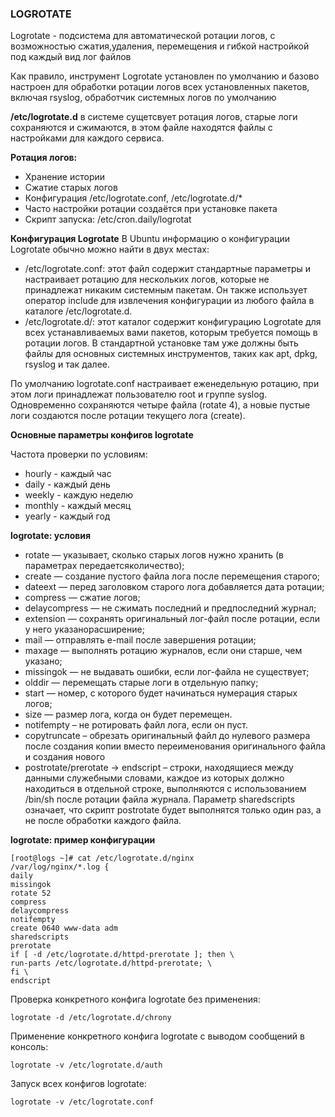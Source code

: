 ### LOGROTATE
Logrotate - подсистема для автоматической ротации логов, с возможностью сжатия,удаления, перемещения и гибкой настройкой под каждый вид лог файлов     


Как правило, инструмент Logrotate установлен по умолчанию и базово настроен для обработки ротации логов всех установленных пакетов, включая rsyslog, обработчик системных логов по умолчанию     


__/etc/logrotate.d__  в системе сущетсвует ротация логов, старые логи сохраняются и сжимаются, в этом файле находятся файлы с настройками для каждого сервиса.   

__Ротация логов:__
- Хранение истории
- Сжатие старых логов
- Конфигурация /etc/logrotate.conf, /etc/logrotate.d/*
- Часто настройки ротации создаётся при установке пакета
- Скрипт запуска: /etc/cron.daily/logrotat




__Конфигурация Logrotate__
В Ubuntu информацию о конфигурации Logrotate обычно можно найти в двух местах:
- /etc/logrotate.conf: этот файл содержит стандартные параметры и настраивает ротацию для нескольких логов, которые не принадлежат никаким системным пакетам. Он также использует оператор include для извлечения конфигурации из любого файла в каталоге /etc/logrotate.d.
- /etc/logrotate.d/: этот каталог содержит конфигурацию Logrotate для всех устанавливаемых вами пакетов, которым требуется помощь в ротации логов. В стандартной установке там уже должны быть файлы для основных системных
инструментов, таких как apt, dpkg, rsyslog и так далее.


По умолчанию logrotate.conf настраивает еженедельную ротацию, при этом логи принадлежат пользователю root и группе syslog. Одновременно сохраняются четыре файла (rotate 4), а новые пустые логи создаются после ротации текущего лога (create).     

__Основные параметры конфигов logrotate__     

Частота проверки по условиям:
- hourly - каждый час
- daily - каждый день
- weekly - каждую неделю
- monthly - каждый месяц
- yearly - каждый год

__logrotate: условия__    
- rotate — указывает, сколько старых логов нужно хранить (в параметрах передаетсяколичество);
- create — создание пустого файла лога после перемещения старого;
- dateext — перед заголовком старого лога добавляется дата ротации;
- compress — сжатие логов;
- delaycompress — не сжимать последний и предпоследний журнал;
- extension — сохранять оригинальный лог-файл после ротации, если у него указанорасширение;
- mail — отправлять e-mail после завершения ротации;
- maxage — выполнять ротацию журналов, если они старше, чем указано;
- missingok — не выдавать ошибки, если лог-файла не существует;
- olddir — перемещать старые логи в отдельную папку;
- start — номер, с которого будет начинаться нумерация старых логов;
- size — размер лога, когда он будет перемещен.
- notifempty – не ротировать файл лога, если он пуст.
- copytruncate – обрезать оригинальный файл до нулевого размера после создания копии вместо переименования оригинального файла и создания нового
- postrotate/prerotate -> endscript – cтроки, находящиеся между данными служебными словами, каждое из которых должно находиться в отдельной строке, выполняются с использованием /bin/sh после ротации файла журнала. Параметр sharedscripts означает, что скрипт postrotate будет выполнятся только один раз, а не после обработки каждого файла.


__logrotate: пример конфигурации__    
```
[root@logs ~]# cat /etc/logrotate.d/nginx
/var/log/nginx/*.log {
daily
missingok
rotate 52
compress
delaycompress
notifempty
create 0640 www-data adm
sharedscripts
prerotate
if [ -d /etc/logrotate.d/httpd-prerotate ]; then \
run-parts /etc/logrotate.d/httpd-prerotate; \
fi \
endscript
```
Проверка конкретного конфига logrotate без применения:
```
logrotate -d /etc/logrotate.d/chrony
```
Применение конкретного конфига logrotate с выводом сообщений в консоль:
```
logrotate -v /etc/logrotate.d/auth
```
Запуск всех конфигов logrotate:
```
logrotate -v /etc/logrotate.conf
```

